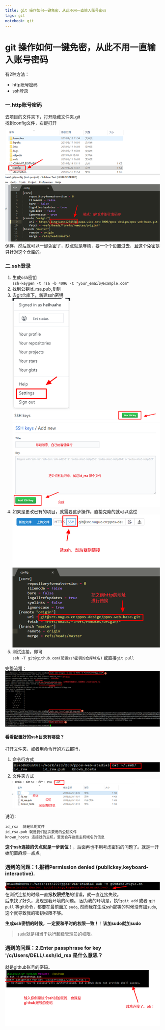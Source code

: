 ```yaml
---
title: git 操作如何一键免密，从此不用一直输入账号密码
tags: git
notebook: git
---
```

# git 操作如何一键免密，从此不用一直输入账号密码
有2种方法：
- http账号密码
- ssh登录
### 一.http账号密码
去项目的文件夹下，打开隐藏文件夹.git    
找到config文件，右键打开     

![](https://raw.githubusercontent.com/heihuahe/myGallery/master/noteImage/20190826155750.png)
保存，然后就可以一键免密了，缺点就是麻烦，要一个个设置过去，且这个免密是只针对这个仓库的。
### 二.ssh登录
1. 生成ssh密钥    
   `ssh-keygen -t rsa -b 4096 -C "your_email@example.com"`
2. 找到公钥id_rsa.pub,复制
3. 去git仓库下，新建ssh密钥    
  ![](https://raw.githubusercontent.com/heihuahe/myGallery/master/noteImage/20190826153604.png)
  ![](https://raw.githubusercontent.com/heihuahe/myGallery/master/noteImage/20190826120205.png)
  ![](https://raw.githubusercontent.com/heihuahe/myGallery/master/noteImage/20190826154233.png)
4. 如果是更改已有的项目，就需要这步操作，直接克隆的就可以跳过
  ![](https://raw.githubusercontent.com/heihuahe/myGallery/master/noteImage/20190826165223.png)
  ![](https://raw.githubusercontent.com/heihuahe/myGallery/master/noteImage/20190826165316.png)
5. 测试连接，即可    
   `ssh -T git@github.com(配置ssh密钥的仓库域名)` 或直接`git pull`    
   
完整流程：
![](https://raw.githubusercontent.com/heihuahe/myGallery/master/noteImage/20190826152638.png)

#### 看看配置好的ssh目录有哪些？
打开文件夹，或者用命令行的方式都行，
1. 命令行方式
![](https://raw.githubusercontent.com/heihuahe/myGallery/master/noteImage/20190826160638.png)
2. 文件夹方式
![](https://raw.githubusercontent.com/heihuahe/myGallery/master/noteImage/20190826160308.png)

说明： 
```
id_rsa  就是私钥文件
id_rsa.pub 就是我们这次要用的公钥文件
known_hosts 连接过的主机，里面会存这些主机域名的信息
```
**这个ssh连接的优点就是一步到位！**，后面再也不用考虑密码的问题了。就是一开始配置麻烦一点点。



### 遇到的问题：1.报错Permission denied (publickey,keyboard-interactive).
![](https://raw.githubusercontent.com/heihuahe/myGallery/master/noteImage/20190826143926.png)
在测试连接的时候一直报**权限拒绝**的错误，就一直连接失败。    
后来找了好久，发现是我环境的问题。
因为我的环境是，执行`git add` 或者 `git pull` 等git命令，都要在最前面加 `sudo`, 然而我在生成ssh密钥的时候没有加`sudo`,这个就导致我的密钥权限不够。   

**生成ssh密钥的时候，一定要和平时的权限一致！！该加sudo就加sudo**
> `sudo`就是相当于执行超级管理员的权限。


### 遇到的问题：2.Enter passphrase for key '/c/Users/DELL/.ssh/id_rsa 是什么意思？
就是github账号的密码。    
![](https://raw.githubusercontent.com/heihuahe/myGallery/master/noteImage/20190826142354.png)


